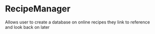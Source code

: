 # RecipeManager
Allows user to create a database on online recipes they link to reference and look back on later
